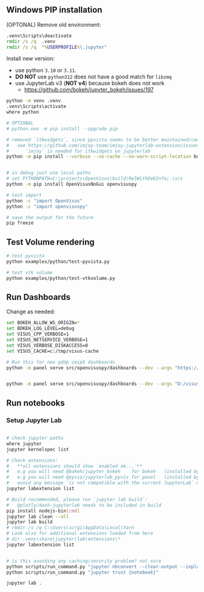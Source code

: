 ## Windows PIP installation

(OPTONAL) Remove old environment:

```bat
.venv\Scripts\deactivate
rmdir /s /q  .venv
rmdir /s /q  "%USERPROFILE%\.jupyter"
```

Install new version:
- use python `3.10` or `3.11`. 
- **DO NOT** use `python312` does not have a good match for `libzmq`
- use  JupyterLab v3 (**NOT v4**) because bokeh does not work
  - https://github.com/bokeh/jupyter_bokeh/issues/197

```bash
python -m venv .venv
.venv\Scripts\activate
where python

# OPTIONAL
# python.exe -m pip install --upgrade pip

# removed `itkwidgets`, since pyvista seems to be better maintained/compatible
#   see https://github.com/imjoy-team/imjoy-jupyterlab-extension/issues/6#issuecomment-1898703563
#      `imjoy` is needed for itkwidgets on jupyterlab
python -m pip install --verbose --no-cache --no-warn-script-location boto3 colorcet fsspec numpy imageio  xarray xmltodict  plotly requests  matplotlib  netcdf4 intake  ipywidgets bokeh ipywidgets-bokeh panel


# in debug just use local paths
# set PYTHONPATH=C:\projects\OpenVisus\build\RelWithDebInfo;.\src
python -m pip install OpenVisusNoGui openvisuspy

# test import 
python -c "import OpenVisus"
python -c "import openvisuspy"

# save the output for the future
pip freeze 
```

## Test Volume rendering

```bash
# test pyvista
python examples/python/test-pyvista.py

# test vtk volume
python examples/python/test-vtkvolume.py 
```


## Run Dashboards 


Change as needed:

```bash
set BOKEH_ALLOW_WS_ORIGIN=*
set BOKEH_LOG_LEVEL=debug
set VISUS_CPP_VERBOSE=1
set VISUS_NETSERVICE_VERBOSE=1
set VISUS_VERBOSE_DISKACCESS=0
set VISUS_CACHE=c:/tmp/visus-cache

# Run this for nex gddp cmip6 dashboards
python -m panel serve src/openvisuspy/dashboards --dev --args "https://atlantis.sci.utah.edu/mod_visus?dataset=nex-gddp-cmip6"


python -m panel serve src/openvisuspy/dashboards --dev --args "D:/visus-datasets/chess/nsdf-group/dashboards.json"
```

## Run notebooks

### Setup Jupyter Lab

```bash

# check jupyter paths
where jupyter
jupyter kernelspec list

# Check extensions:
#   **all extensions should show `enabled ok...`**
#   e.g you will need @bokeh/jupyter_bokeh    for bokeh   (installed by `jupyter_bokeh``)
#   e.g you will need @pyviz/jupyterlab_pyviz for panel   (installed by `pyviz_comms``)
#   avoid any message `is not compatible with the current JupyterLab` message at the bottom
jupyter labextension list

# Build recommended, please run `jupyter lab build`:
#   @plotly/dash-jupyterlab needs to be included in build
pip install nodejs-bin[cmd]
jupyter lab clean --all
jupyter lab build 
# rmdir /s /q C:\Users\scrgi\AppData\Local\Yarn 
# Look also for additional extensions loaded from here
# dir .venv\share\jupyter\lab\extensions\*
jupyter labextension list
```

```bash

# is this avoiding any caching/security problem? not sure
python scripts/run_command.py "jupyter nbconvert --clear-output --inplace {notebook}" "examples/notebooks/*.ipynb"
python scripts/run_command.py "jupyter trust {notebook}"                              "examples/notebooks/*.ipynb"

jupyter lab .
```


